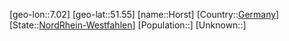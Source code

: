 ﻿---
location: [51.55,7.02]
type: City
tags:
- geo/City


SpocWebEntityId: 31032
isDeleted: false
confidential: public

---
[geo-lon::7.02]
[geo-lat::51.55]
[name::Horst]
[Country::[Germany](geo/Continent/Europe/Germany.md)]
[State::[NordRhein-Westfahlen](NordRhein-Westfahlen)]
[Population::]
[Unknown::]

